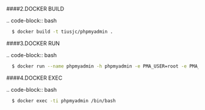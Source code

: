 ####2.DOCKER BUILD

.. code-block:: bash

```bash
  $ docker build -t tiusjc/phpmyadmin .
```

####3.DOCKER RUN 

.. code-block:: bash

```bash
  $ docker run --name phpmyadmin -h phpmyadmin -e PMA_USER=root -e PMA_PASSWORD=******* -e PMA_HOST=mysql -d tiusjc/phpmyadmin
```

####4.DOCKER EXEC

.. code-block:: bash

```bash
  $ docker exec -ti phpmyadmin /bin/bash
```

